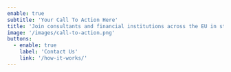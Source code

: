 ```yaml
---
enable: true
subtitle: 'Your Call To Action Here'
title: 'Join consultants and financial institutions across the EU in strengthening operational resilience through cost-effective and compliant ICT testing services.'
image: '/images/call-to-action.png'
buttons:
  - enable: true
    label: 'Contact Us'
    link: '/how-it-works/'
---
```

